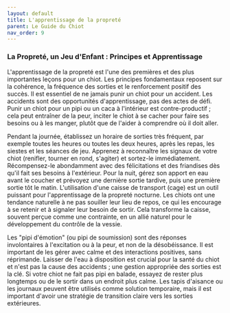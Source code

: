 ```yaml
---
layout: default
title: L'apprentissage de la propreté
parent: Le Guide du Chiot
nav_order: 9
---
```


### **La Propreté, un Jeu d'Enfant : Principes et Apprentissage**

L'apprentissage de la propreté est l'une des premières et des plus importantes leçons pour un chiot. Les principes fondamentaux reposent sur la cohérence, la fréquence des sorties et le renforcement positif des succès. Il est essentiel de ne jamais punir un chiot pour un accident. Les accidents sont des opportunités d'apprentissage, pas des actes de défi. Punir un chiot pour un pipi ou un caca à l'intérieur est contre-productif ; cela peut entraîner de la peur, inciter le chiot à se cacher pour faire ses besoins ou à les manger, plutôt que de l'aider à comprendre où il doit aller.

Pendant la journée, établissez un horaire de sorties très fréquent, par exemple toutes les heures ou toutes les deux heures, après les repas, les siestes et les séances de jeu. Apprenez à reconnaître les signaux de votre chiot (renifler, tourner en rond, s'agiter) et sortez-le immédiatement. Récompensez-le abondamment avec des félicitations et des friandises dès qu'il fait ses besoins à l'extérieur. Pour la nuit, gérez son apport en eau avant le coucher et prévoyez une dernière sortie tardive, puis une première sortie tôt le matin. L'utilisation d'une caisse de transport (cage) est un outil puissant pour l'apprentissage de la propreté nocturne. Les chiots ont une tendance naturelle à ne pas souiller leur lieu de repos, ce qui les encourage à se retenir et à signaler leur besoin de sortir. Cela transforme la caisse, souvent perçue comme une contrainte, en un allié naturel pour le développement du contrôle de la vessie.

Les "pipi d'émotion" (ou pipi de soumission) sont des réponses involontaires à l'excitation ou à la peur, et non de la désobéissance. Il est important de les gérer avec calme et des interactions positives, sans réprimande. Laisser de l'eau à disposition est crucial pour la santé du chiot et n'est pas la cause des accidents ; une gestion appropriée des sorties est la clé. Si votre chiot ne fait pas pipi en balade, essayez de rester plus longtemps ou de le sortir dans un endroit plus calme. Les tapis d'aisance ou les journaux peuvent être utilisés comme solution temporaire, mais il est important d'avoir une stratégie de transition claire vers les sorties extérieures. 